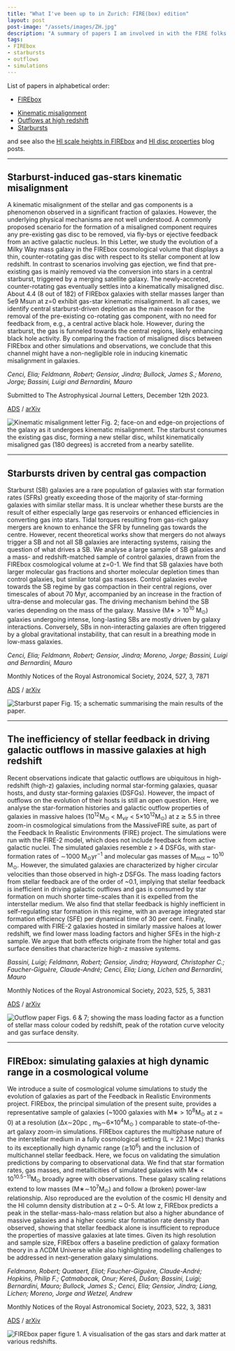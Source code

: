 ```yaml
---
title: "What I've been up to in Zurich: FIRE(box) edition"
layout: post
post-image: "/assets/images/ZH.jpg"
description: "A summary of papers I am involved in with the FIRE folks in Zurich."   
tags:
- FIREbox
- starbursts
- outflows
- simulations
---
```


List of papers in alphabetical order: 
* [FIREbox](#firebox-simulating-galaxies-at-high-dynamic-range-in-a-cosmological-volume)
<!-- * [Mass-metallicity relation in FIREbox](#inflow-and-outflow-properties-not-gas-fractions-drive-the-evolution-of-the-mass-metallicity-relation) -->
* [Kinematic misalignment](#starburst-induced-gas-stars-kinematic-misalignment)
* [Outflows at high redshift](#the-inefficiency-of-stellar-feedback-in-driving-galactic-outflows-in-massive-galaxies-at-high-redshift)
* [Starbursts](#starbursts-driven-by-central-gas-compaction)

and see also the [HI scale heights in FIREbox](/blog/HI-scale-heights) and [HI disc properties](/blog/HI-disc-properties) blog posts.

----------
## Starburst-induced gas-stars kinematic misalignment ##

A kinematic misalignment of the stellar and gas components is a phenomenon observed in a significant fraction of galaxies. However, the underlying physical mechanisms are not well understood. A commonly proposed scenario for the formation of a misaligned component requires any pre-existing gas disc to be removed, via fly-bys or ejective feedback from an active galactic nucleus. In this Letter, we study the evolution of a Milky Way mass galaxy in the FIREbox cosmological volume that displays a thin, counter-rotating gas disc with respect to its stellar component at low redshift. In contrast to scenarios involving gas ejection, we find that pre-existing gas is mainly removed via the conversion into stars in a central starburst, triggered by a merging satellite galaxy. The newly-accreted, counter-rotating gas eventually settles into a kinematically misaligned disc. About 4.4 (8 out of 182) of FIREbox galaxies with stellar masses larger than 5e9 Msun at z=0 exhibit gas-star kinematic misalignment. In all cases, we identify central starburst-driven depletion as the main reason for the removal of the pre-existing co-rotating gas component, with no need for feedback from, e.g., a central active black hole. However, during the starburst, the gas is funneled towards the central regions, likely enhancing black hole activity. By comparing the fraction of misaligned discs between FIREbox and other simulations and observations, we conclude that this channel might have a non-negligible role in inducing kinematic misalignment in galaxies. 


*Cenci, Elia; Feldmann, Robert; Gensior, Jindra; Bullock, James S.; Moreno, Jorge; Bassini, Luigi and Bernardini, Mauro*

Submitted to The Astrophysical Journal Letters, December 12th 2023. 

[ADS](https://ui.adsabs.harvard.edu/abs/2023arXiv231207334C/abstract) / [arXiv](https://arxiv.org/abs/2312.07334)

![Kinematic misalignment letter Fig. 2; face-on and edge-on projections of the galaxy as it undergoes kinematic misalignment. The starburst consumes the existing gas disc, forming a new stellar disc, whilst kinematically misaligned gas (180 degrees) is accreted from a nearby satellite.](/assets/images/KinMis_schematic.png#centre)

----------
## Starbursts driven by central gas compaction ##
Starburst (SB) galaxies are a rare population of galaxies with star formation rates (SFRs) greatly exceeding those of the majority of star-forming galaxies with similar stellar mass. It is unclear whether these bursts are the result of either especially large gas reservoirs or enhanced efficiencies in converting gas into stars. Tidal torques resulting from gas-rich galaxy mergers are known to enhance the SFR by funneling gas towards the centre. However, recent theoretical works show that mergers do not always trigger a SB and not all SB galaxies are interacting systems, raising the question of what drives a SB. We analyse a large sample of SB galaxies and a mass- and redshift-matched sample of control galaxies, drawn from the FIREbox cosmological volume at z=0-1. We find that SB galaxies have both larger molecular gas fractions and shorter molecular depletion times than control galaxies, but similar total gas masses. Control galaxies evolve towards the SB regime by gas compaction in their central regions, over timescales of about 70 Myr, accompanied by an increase in the fraction of ultra-dense and molecular gas. The driving mechanism behind the SB varies depending on the mass of the galaxy. Massive (M∗ > 10<sup>10</sup> M<sub>⊙</sub>) galaxies undergoing intense, long-lasting SBs are mostly driven by galaxy interactions. Conversely, SBs in non-interacting galaxies are often triggered by a global gravitational instability, that can result in a breathing mode in low-mass galaxies.


*Cenci, Elia; Feldmann, Robert; Gensior, Jindra; Moreno, Jorge; Bassini, Luigi and Bernardini, Mauro*

Monthly Notices of the Royal Astronomical Society, 2024, 527, 3, 7871

[ADS](https://ui.adsabs.harvard.edu/abs/2024MNRAS.527.7871C/abstract) / [arXiv](https://arxiv.org/abs/2309.09046)

![Starburst paper Fig. 15; a schematic summarising the main results of the paper.](/assets/images/SB_schematic_new.png#centre)

----------
<!-- ## Inflow and outflow properties, not gas fractions, drive the evolution of the mass-metallicity relation ##

Submitted to Monthly Notices of the Royal Astronomical Society Letters, July 24th 2023.

*Bassini, Luigi; Feldmann, Robert; Gensior, Jindra; Faucher-Giguère, Claude-André; Cenci, Elia; Moreno, Jorge; Bernardini, Mauro and Liang, Lichen*

---------- -->

## The inefficiency of stellar feedback in driving galactic outflows in massive galaxies at high redshift  ##
Recent observations indicate that galactic outflows are ubiquitous in high-redshift (high-z) galaxies, including normal star-forming galaxies, quasar hosts, and dusty star-forming galaxies (DSFGs). However, the impact of outflows on the evolution of their hosts is still an open question. Here, we analyse the star-formation histories and galactic outflow properties of galaxies in massive haloes (10<sup>12</sup>M<sub>⊙</sub> < M<sub>vir</sub> < 5×10<sup>12</sup>M<sub>⊙</sub>) at z ≳ 5.5 in three zoom-in cosmological simulations from the MassiveFIRE suite, as part of the Feedback In Realistic Environments (FIRE) project. The simulations were run with the FIRE-2 model, which does not include feedback from active galactic nuclei. The simulated galaxies resemble z > 4 DSFGs, with star-formation rates of ∼1000 M<sub>⊙</sub>yr<sup>−1</sup> and molecular gas masses of M<sub>mol</sub> ~ 10<sup>10</sup> M<sub>⊙</sub>. However, the simulated galaxies are characterized by higher circular velocities than those observed in high-z DSFGs. The mass loading factors from stellar feedback are of the order of ~0.1, implying that stellar feedback is inefficient in driving galactic outflows and gas is consumed by star formation on much shorter time-scales than it is expelled from the interstellar medium. We also find that stellar feedback is highly inefficient in self-regulating star formation in this regime, with an average integrated star formation efficiency (SFE) per dynamical time of 30 per cent. Finally, compared with FIRE-2 galaxies hosted in similarly massive haloes at lower redshift, we find lower mass loading factors and higher SFEs in the high-z sample. We argue that both effects originate from the higher total and gas surface densities that characterize high-z massive systems.  


*Bassini, Luigi; Feldmann, Robert; Gensior, Jindra; Hayward, Christopher C.; Faucher-Giguère, Claude-André; Cenci, Elia; Liang, Lichen and Bernardini, Mauro*

Monthly Notices of the Royal Astronomical Society, 2023, 525, 5, 3831


[ADS](https://ui.adsabs.harvard.edu/abs/2023MNRAS.525.5388B) / [arXiv](https://arxiv.org/abs/2211.08423)

![Outflow paper Figs. 6 & 7; showing the mass loading factor as a function of stellar mass colour coded by redshift, peak of the rotation curve velocity and gas surface density.](/assets/images/outflowsFIRE.png#centre)

----------

## FIREbox: simulating galaxies at high dynamic range in a cosmological volume ##
We introduce a suite of cosmological volume simulations to study the evolution of galaxies as part of the Feedback in Realistic Environments project. FIREbox, the principal simulation of the present suite, provides a representative sample of galaxies (~1000 galaxies with M∗ > 10<sup>8</sup>M<sub>⊙</sub> at z = 0) at a resolution (Δx∼20pc , m<sub>b</sub>∼6×10<sup>4</sup>M<sub>⊙</sub> ) comparable to state-of-the-art galaxy zoom-in simulations. FIREbox captures the multiphase nature of the interstellar medium in a fully cosmological setting (L = 22.1 Mpc) thanks to its exceptionally high dynamic range (≳10<sup>6</sup>) and the inclusion of multichannel stellar feedback. Here, we focus on validating the simulation predictions by comparing to observational data. We find that star formation rates, gas masses, and metallicities of simulated galaxies with M∗ < 10<sup>10.5−11</sup>M<sub>⊙</sub> broadly agree with observations. These galaxy scaling relations extend to low masses (M∗∼10<sup>7</sup>M<sub>⊙</sub>) and follow a (broken) power-law relationship. Also reproduced are the evolution of the cosmic HI density and the HI column density distribution at z ~ 0-5. At low z, FIREbox predicts a peak in the stellar-mass-halo-mass relation but also a higher abundance of massive galaxies and a higher cosmic star formation rate density than observed, showing that stellar feedback alone is insufficient to reproduce the properties of massive galaxies at late times. Given its high resolution and sample size, FIREbox offers a baseline prediction of galaxy formation theory in a ΛCDM Universe while also highlighting modelling challenges to be addressed in next-generation galaxy simulations. 


*Feldmann, Robert; Quataert, Eliot; Faucher-Giguère, Claude-André; Hopkins, Philip F.; Çatmabacak, Onur; Kereš, Dušan; Bassini, Luigi; Bernardini, Mauro; Bullock, James S.; Cenci, Elia; Gensior, Jindra; Liang, Lichen; Moreno, Jorge and Wetzel, Andrew*

Monthly Notices of the Royal Astronomical Society, 2023, 522, 3, 3831


[ADS](https://ui.adsabs.harvard.edu/abs/2023MNRAS.522.3831F) / [arXiv](https://arxiv.org/abs/2205.15325)


![FIREbox paper figure 1. A visualisation of the gas stars and dark matter at various redshifts.](/assets/images/FBox_fig1.jpeg#centre)